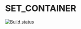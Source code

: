 # SET_CONTAINER

[![Build status](https://ci.appveyor.com/api/projects/status/cqcuh5yoncd6m108?svg=true)](https://ci.appveyor.com/project/ksenyshutova/container-set)